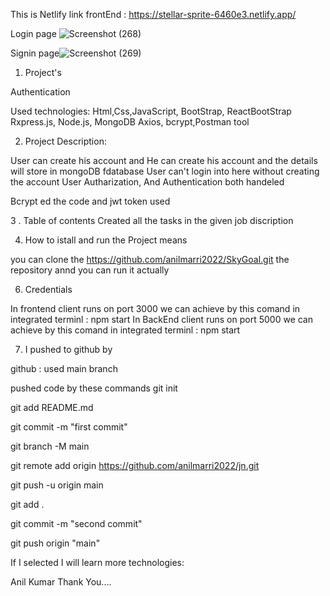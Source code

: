 
This is Netlify link frontEnd : https://stellar-sprite-6460e3.netlify.app/

Login page
![Screenshot (268)](https://github.com/anilmarri2022/SkyGoal/assets/132343434/7253f8ce-63f1-417d-9eac-20ba1e22c2e0)


Signin page![Screenshot (269)](https://github.com/anilmarri2022/SkyGoal/assets/132343434/b4f9e4a3-8dbf-4f9e-9134-7d7db966a7ba)

1. Project's

Authentication

Used technologies:
Html,Css,JavaScript, BootStrap, ReactBootStrap Rxpress.js, Node.js, MongoDB Axios, bcrypt,Postman tool

2. Project Description:

User can create his account and
He can create his account and the details will store in mongoDB fdatabase
User can't login into here without creating the account
User Autharization, And Authentication both handeled

Bcrypt ed the code and jwt token used

3 . Table of contents
Created all the tasks in the given job discription

4. How to istall and run the Project means

you can clone the  https://github.com/anilmarri2022/SkyGoal.git the repository annd you can run it actually

6. Credentials

In frontend client runs on port 3000
we can achieve by this comand in integrated terminl
: npm start
In BackEnd client runs on port 5000
we can achieve by this comand in integrated terminl
: npm start

7. I pushed to github by 

github : used main branch

pushed code by these commands git init

git add README.md

git commit -m "first commit"

git branch -M main

git remote add origin https://github.com/anilmarri2022/jn.git

git push -u origin main

git add .

git commit -m "second commit"

git push origin "main"

If I selected I will learn more technologies:

Anil Kumar Thank You....
